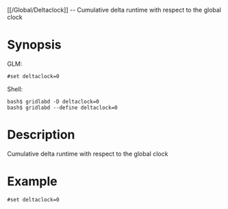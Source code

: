 [[/Global/Deltaclock]] -- Cumulative delta runtime with respect to the global clock

# Synopsis
GLM:
~~~
#set deltaclock=0
~~~
Shell:
~~~
bash$ gridlabd -D deltaclock=0
bash$ gridlabd --define deltaclock=0
~~~

# Description

Cumulative delta runtime with respect to the global clock

# Example

~~~
#set deltaclock=0
~~~
